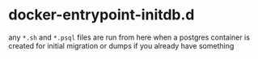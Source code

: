 # docker-entrypoint-initdb.d

any `*.sh` and `*.psql` files are run from here when a postgres container is created
for initial migration or dumps if you already have something
